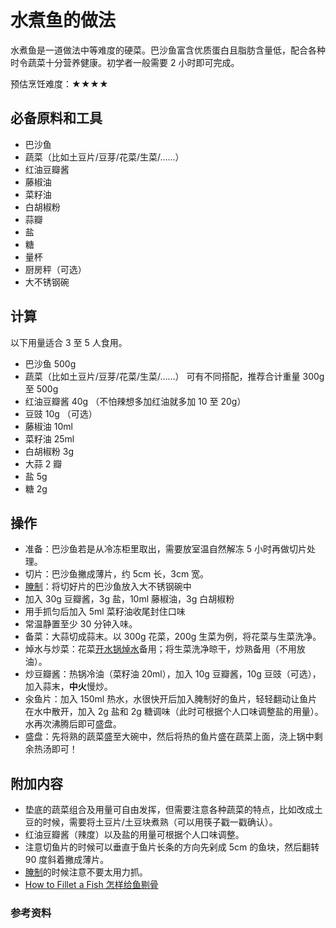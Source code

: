 # 水煮鱼的做法

水煮鱼是一道做法中等难度的硬菜。巴沙鱼富含优质蛋白且脂肪含量低，配合各种时令蔬菜十分营养健康。初学者一般需要 2 小时即可完成。

预估烹饪难度：★★★★

## 必备原料和工具

- 巴沙鱼
- 蔬菜（比如土豆片/豆芽/花菜/生菜/……）
- 红油豆瓣酱
- 藤椒油
- 菜籽油
- 白胡椒粉
- 蒜瓣
- 盐
- 糖
- 量杯
- 厨房秤（可选）
- 大不锈钢碗

## 计算

以下用量适合 3 至 5 人食用。

- 巴沙鱼 500g
- 蔬菜（比如土豆片/豆芽/花菜/生菜/……） 可有不同搭配，推荐合计重量 300g 至 500g
- 红油豆瓣酱 40g （不怕辣想多加红油就多加 10 至 20g）
- 豆豉 10g （可选）
- 藤椒油 10ml
- 菜籽油 25ml
- 白胡椒粉 3g
- 大蒜 2 瓣
- 盐 5g
- 糖 2g

## 操作

- 准备：巴沙鱼若是从冷冻柜里取出，需要放室温自然解冻 5 小时再做切片处理。
- 切片：巴沙鱼撇成薄片，约 5cm 长，3cm 宽。
- [腌制](../../tips/learn/学习腌.md)：将切好片的巴沙鱼放入大不锈钢碗中
- 加入 30g 豆瓣酱，3g 盐，10ml 藤椒油，3g 白胡椒粉
- 用手抓匀后加入 5ml 菜籽油收尾封住口味
- 常温静置至少 30 分钟入味。
- 备菜：大蒜切成蒜末。以 300g 花菜，200g 生菜为例，将花菜与生菜洗净。
- 焯水与炒菜：花菜[开水锅焯水](../../tips/learn/学习焯水.md)备用；将生菜洗净晾干，炒熟备用（不用放油）。
- 炒豆瓣酱：热锅冷油（菜籽油 20ml），加入 10g 豆瓣酱，10g 豆豉（可选），加入蒜末，**中火**慢炒。
- 汆鱼片：加入 150ml 热水，水很快开后加入腌制好的鱼片，轻轻翻动让鱼片在水中散开，加入 2g 盐和 2g 糖调味（此时可根据个人口味调整盐的用量）。水再次沸腾后即可盛盘。
- 盛盘：先将熟的蔬菜盛至大碗中，然后将热的鱼片盛在蔬菜上面，浇上锅中剩余热汤即可！

## 附加内容

- 垫底的蔬菜组合及用量可自由发挥，但需要注意各种蔬菜的特点，比如改成土豆的时候，需要将土豆片/土豆块煮熟（可以用筷子戳一戳确认）。
- 红油豆瓣酱（辣度）以及盐的用量可根据个人口味调整。
- 注意切鱼片的时候可以垂直于鱼片长条的方向先剁成 5cm 的鱼块，然后翻转 90 度斜着撇成薄片。
- [腌制](../../tips/learn/学习腌.md)的时候注意不要太用力抓。
- [How to Fillet a Fish 怎样给鱼剔骨](https://www.youtube.com/watch?v=uXSgGtMkgro)

### 参考资料


